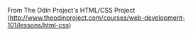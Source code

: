From The Odin Project's HTML/CSS Project (http://www.theodinproject.com/courses/web-development-101/lessons/html-css)
